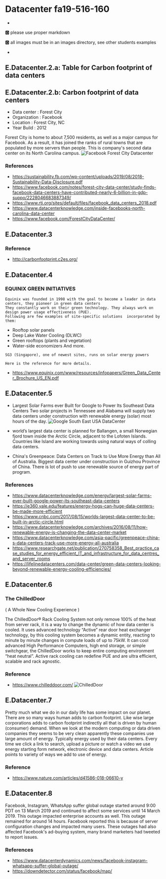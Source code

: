 # Datacenter fa19-516-160

+
:o2: please use proper markdown

:o2: all images must be in an images directory, see other students examples

+

## E.Datacenter.2.a: Table for Carbon footprint of data centers

## E.Datacenter.2.b: Carbon footprint of data centers
* Data center   : Forest City
* Organization  : Facebook
* Location      : Forest City, NC
* Year Build    : 2012

Forest City is home to about 7,500 residents, as well as a major campus for Facebook. 
As a result, it has joined the ranks of rural towns that are populated by more servers than people. This is company's 
second  data center on its North Carolina campus.
![Facebook Forest City Datacenter](images/FBNC.png)


### References
* <https://sustainability.fb.com/wp-content/uploads/2019/08/2018-Sustainability-Data-Disclosure.pdf>
* <https://www.facebook.com/notes/forest-city-data-center/study-finds-facebook-data-centers-have-contributed-nearly-6-billion-in-gdp-suppo/2228046683887349/>
* <https://www.rti.org/sites/default/files/facebook_data_centers_2018.pdf>
* <https://www.datacenterknowledge.com/inside-facebooks-north-carolina-data-center>
* <https://www.facebook.com/ForestCityDataCenter/>

## E.Datacenter.3

### Reference
*  <http://carbonfootprint.c2es.org/>

## E.Datacenter.4
   ### EQUINIX GREEN INITIATIVES
    Equinix was founded in 1998 with the goal to become a leader in data centers, they pioneer in green data centers
    They constantly work on their green technology. They always work on design power usage effectiveness (PUE).
    Following are few examples of site-specific solutions  incorporated by them:
   * Rooftop solar panels
   * Deep Lake Water Cooling (DLWC)
   * Green rooftops (plants and vegetation)
   * Water-side economizers
   And more.
    
    SG3 (Singapore), one of newest sites, runs on solar energy powers
    
    Here is the reference for more details.
*   <https://www.equinix.com/www/resources/infopapers/Green_Data_Center_Brochure_US_EN.pdf>
   
## E.Datacenter.5
* Largest Solar Farms ever Built for Google to Power Its Southeast Data Centers
Two solar projects in Tennessee and Alabama  will supply two data centers under construction with renewable energy (solar) most hours of the day.
![Google South East USA DataCenter](images/GoogleSE.png)
* world’s largest data center is planned for Ballangen, a small Norwegian fjord town inside the Arctic Circle, adjacent to the Lofoten Islands.
Countries like Island are working towards using natural ways of colling data centers.

* China's Greenpeace:  Data Centers on Track to Use More Energy than All of Australia. Biggest data center under construction in  Guizhou Province of China.
There is lot of push to use renewable source of energy part of program.
### References

*  <https://www.datacenterknowledge.com/energy/largest-solar-farms-ever-built-google-power-its-southeast-data-centers>
*  <https://e360.yale.edu/features/energy-hogs-can-huge-data-centers-be-made-more-efficient>
*  <https://www.cnbc.com/2017/08/15/worlds-largest-data-center-to-be-built-in-arctic-circle.html>
*  <https://www.datacenterknowledge.com/archives/2016/08/11/how-renewable-energy-is-changing-the-data-center-market>
*  <https://www.datacenterknowledge.com/asia-pacific/greenpeace-china-s-data-centers-track-use-more-energy-all-australia>
*  <https://www.researchgate.net/publication/270758358_Best_practice_case_studies_for_energy_efficient_IT_and_infrastructure_for_data_centres_and_server_rooms>
*  <https://lifelinedatacenters.com/data-center/green-data-centers-looking-beyond-renewable-energy-cooling-efficiencies/>


## E.Datacenter.6
### The ChilledDoor 
( A Whole New Cooling Experience )

The ChilledDoor® Rack Cooling System not only remove 100% of the heat from server rack, it is a way to change the dynamic of how data center is cooled.
It uses advanced technology “Active” rear door heat exchanger technology, by this cooling system becomes a dynamic entity, reacting to minute by minute changes in compute loads of up to 75kW. 
It can cool advanced High Performance Computers, high end storage, or simple switchgear, the ChilledDoor works to keep entire computing environment “heat neutral”.
Active rack cooling can redefine PUE and are ultra efficient, scalable and rack agnostic.

### Reference
*  <https://www.chilleddoor.com/>
![ChilledDoor](images/ChillD.png)
## E.Datacenter.7
Pretty much what we do in our daily life has some impact on our planet. There are so many ways human adds to carbon footprint. 
Like wise large corporations adds to carbon footprint indirectly all that is driven by human (consumer) demand. When we look at the modern computing or data driven companies they seems to be very clean apparently these companies use large amount of energy.
Typically energy used by their data centers. Every time we click a link to search, upload a picture or watch a video we use energy starting form network, electronic device and data centers.
Article points to variety of ways we add to use of energy. 

### Reference
*  <https://www.nature.com/articles/d41586-018-06610-y>

## E.Datacenter.8   
   Facebook, Instagram, WhatsApp suffer global outage started around 9:00 PDT on 13 March 2019 and continued to affect some services until 14 March 2019. This outage impacted enterprise accounts as well.
   This outage remained for around 14 hours.
   Facebook reported this is because of server configuration changes and impacted many users.
   These outages had also affected Facebook's ad-buying system, many brand marketers had tweeted to report issues. 
   
### References
*  <https://www.datacenterdynamics.com/news/facebook-instagram-whatsapp-suffer-global-outage/>
*  <https://downdetector.com/status/facebook/map/>

   